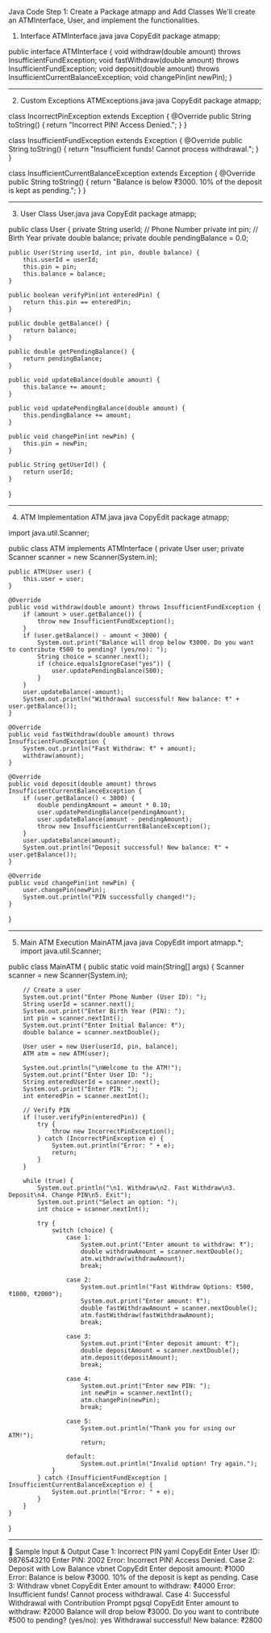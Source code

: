 Java Code
Step 1: Create a Package atmapp and Add Classes
We'll create an ATMInterface, User, and implement the functionalities.
1. Interface ATMInterface.java
java
CopyEdit
package atmapp;

public interface ATMInterface {
    void withdraw(double amount) throws InsufficientFundException;
    void fastWithdraw(double amount) throws InsufficientFundException;
    void deposit(double amount) throws InsufficientCurrentBalanceException;
    void changePin(int newPin);
}
________________________________________
2. Custom Exceptions ATMExceptions.java
java
CopyEdit
package atmapp;

class IncorrectPinException extends Exception {
    @Override
    public String toString() {
        return "Incorrect PIN! Access Denied.";
    }
}

class InsufficientFundException extends Exception {
    @Override
    public String toString() {
        return "Insufficient funds! Cannot process withdrawal.";
    }
}

class InsufficientCurrentBalanceException extends Exception {
    @Override
    public String toString() {
        return "Balance is below ₹3000. 10% of the deposit is kept as pending.";
    }
}
________________________________________
3. User Class User.java
java
CopyEdit
package atmapp;

public class User {
    private String userId;  // Phone Number
    private int pin;        // Birth Year
    private double balance;
    private double pendingBalance = 0.0;

    public User(String userId, int pin, double balance) {
        this.userId = userId;
        this.pin = pin;
        this.balance = balance;
    }

    public boolean verifyPin(int enteredPin) {
        return this.pin == enteredPin;
    }

    public double getBalance() {
        return balance;
    }

    public double getPendingBalance() {
        return pendingBalance;
    }

    public void updateBalance(double amount) {
        this.balance += amount;
    }

    public void updatePendingBalance(double amount) {
        this.pendingBalance += amount;
    }

    public void changePin(int newPin) {
        this.pin = newPin;
    }

    public String getUserId() {
        return userId;
    }
}
________________________________________
4. ATM Implementation ATM.java
java
CopyEdit
package atmapp;

import java.util.Scanner;

public class ATM implements ATMInterface {
    private User user;
    private Scanner scanner = new Scanner(System.in);

    public ATM(User user) {
        this.user = user;
    }

    @Override
    public void withdraw(double amount) throws InsufficientFundException {
        if (amount > user.getBalance()) {
            throw new InsufficientFundException();
        }
        if (user.getBalance() - amount < 3000) {
            System.out.print("Balance will drop below ₹3000. Do you want to contribute ₹500 to pending? (yes/no): ");
            String choice = scanner.next();
            if (choice.equalsIgnoreCase("yes")) {
                user.updatePendingBalance(500);
            }
        }
        user.updateBalance(-amount);
        System.out.println("Withdrawal successful! New balance: ₹" + user.getBalance());
    }

    @Override
    public void fastWithdraw(double amount) throws InsufficientFundException {
        System.out.println("Fast Withdraw: ₹" + amount);
        withdraw(amount);
    }

    @Override
    public void deposit(double amount) throws InsufficientCurrentBalanceException {
        if (user.getBalance() < 3000) {
            double pendingAmount = amount * 0.10;
            user.updatePendingBalance(pendingAmount);
            user.updateBalance(amount - pendingAmount);
            throw new InsufficientCurrentBalanceException();
        }
        user.updateBalance(amount);
        System.out.println("Deposit successful! New balance: ₹" + user.getBalance());
    }

    @Override
    public void changePin(int newPin) {
        user.changePin(newPin);
        System.out.println("PIN successfully changed!");
    }
}
________________________________________
5. Main ATM Execution MainATM.java
java
CopyEdit
import atmapp.*;
import java.util.Scanner;

public class MainATM {
    public static void main(String[] args) {
        Scanner scanner = new Scanner(System.in);

        // Create a user
        System.out.print("Enter Phone Number (User ID): ");
        String userId = scanner.next();
        System.out.print("Enter Birth Year (PIN): ");
        int pin = scanner.nextInt();
        System.out.print("Enter Initial Balance: ₹");
        double balance = scanner.nextDouble();

        User user = new User(userId, pin, balance);
        ATM atm = new ATM(user);

        System.out.println("\nWelcome to the ATM!");
        System.out.print("Enter User ID: ");
        String enteredUserId = scanner.next();
        System.out.print("Enter PIN: ");
        int enteredPin = scanner.nextInt();

        // Verify PIN
        if (!user.verifyPin(enteredPin)) {
            try {
                throw new IncorrectPinException();
            } catch (IncorrectPinException e) {
                System.out.println("Error: " + e);
                return;
            }
        }

        while (true) {
            System.out.println("\n1. Withdraw\n2. Fast Withdraw\n3. Deposit\n4. Change PIN\n5. Exit");
            System.out.print("Select an option: ");
            int choice = scanner.nextInt();

            try {
                switch (choice) {
                    case 1:
                        System.out.print("Enter amount to withdraw: ₹");
                        double withdrawAmount = scanner.nextDouble();
                        atm.withdraw(withdrawAmount);
                        break;

                    case 2:
                        System.out.println("Fast Withdraw Options: ₹500, ₹1000, ₹2000");
                        System.out.print("Enter amount: ₹");
                        double fastWithdrawAmount = scanner.nextDouble();
                        atm.fastWithdraw(fastWithdrawAmount);
                        break;

                    case 3:
                        System.out.print("Enter deposit amount: ₹");
                        double depositAmount = scanner.nextDouble();
                        atm.deposit(depositAmount);
                        break;

                    case 4:
                        System.out.print("Enter new PIN: ");
                        int newPin = scanner.nextInt();
                        atm.changePin(newPin);
                        break;

                    case 5:
                        System.out.println("Thank you for using our ATM!");
                        return;

                    default:
                        System.out.println("Invalid option! Try again.");
                }
            } catch (InsufficientFundException | InsufficientCurrentBalanceException e) {
                System.out.println("Error: " + e);
            }
        }
    }
}
________________________________________
📌 Sample Input & Output
Case 1: Incorrect PIN
yaml
CopyEdit
Enter User ID: 9876543210
Enter PIN: 2002
Error: Incorrect PIN! Access Denied.
Case 2: Deposit with Low Balance
vbnet
CopyEdit
Enter deposit amount: ₹1000
Error: Balance is below ₹3000. 10% of the deposit is kept as pending.
Case 3: Withdraw
vbnet
CopyEdit
Enter amount to withdraw: ₹4000
Error: Insufficient funds! Cannot process withdrawal.
Case 4: Successful Withdrawal with Contribution Prompt
pgsql
CopyEdit
Enter amount to withdraw: ₹2000
Balance will drop below ₹3000. Do you want to contribute ₹500 to pending? (yes/no): yes
Withdrawal successful! New balance: ₹2800





